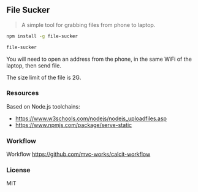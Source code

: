 
File Sucker
----

> A simple tool for grabbing files from phone to laptop.

```bash
npm install -g file-sucker

file-sucker
```

You will need to open an address from the phone, in the same WiFi of the laptop, then send file.

The size limit of the file is 2G.

### Resources

Based on Node.js toolchains:

* https://www.w3schools.com/nodejs/nodejs_uploadfiles.asp
* https://www.npmjs.com/package/serve-static

### Workflow

Workflow https://github.com/mvc-works/calcit-workflow

### License

MIT
